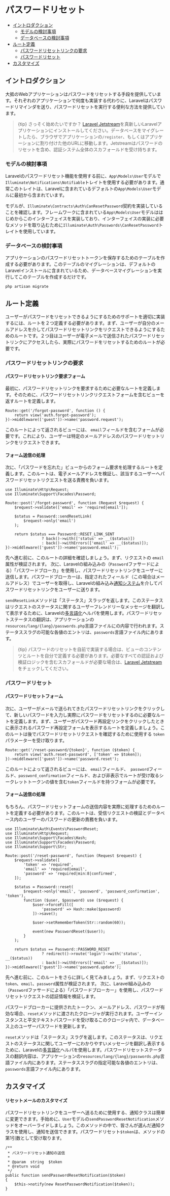 # パスワードリセット

- [イントロダクション](#introduction)
    - [モデルの検討事項](#model-preparation)
    - [データベースの検討事項](#database-preparation)
- [ルート定義](#routing)
    - [パスワードリセットリンクの要求](#requesting-the-password-reset-link)
    - [パスワードリセット](#resetting-the-password)
- [カスタマイズ](#password-customization)

<a name="introduction"></a>
## イントロダクション

大抵のWebアプリケーションはパスワードをリセットする手段を提供しています。それぞれのアプリケーションで何度も実装する代わりに、Laravelはパスワードリマインダを送り、パスワードリセットを実行する便利な方法を提供しています。

> {tip} さっそく始めたいですか？ [Laravel Jetstream](https://jetstream.laravel.com)を真新しいLaravelアプリケーションにインストールしてください。データベースをマイグレートしたら、ブラウザでアプリケーションの`/register`、もしくはアプリケーションに割り付けた他のURLに移動します。Jetstreamはパスワードのリセットを含め、認証システム全体のスカフォールドを受け持ちます。

<a name="model-preparation"></a>
### モデルの検討事項

Laravelのパスワードリセット機能を使用する前に、`App\Models\User`モデルで`Illuminate\Notifications\Notifiable`トレイトを使用する必要があります。通常このトレイトは、Laravelに含まれているデフォルトの`App\Models\User`モデルに最初から含まれています。

モデルが、`Illuminate\Contracts\Auth\CanResetPassword`契約を実装していることを確認します。フレームワークに含まれている`App\Models\User`モデルははじめからこのインターフェイスを実装しており、インターフェイスの実装に必要なメソッドを取り込むために`Illuminate\Auth\Passwords\CanResetPassword`トレイトを使用しています。

<a name="database-preparation"></a>
### データベースの検討事項

アプリケーションのパスワードリセットトークンを保存するためのテーブルを作成する必要があります。このテーブルのマイグレーションは、デフォルトのLaravelインストールに含まれているため、データベースマイグレーションを実行してこのテーブルを作成するだけです。

    php artisan migrate

<a name="routing"></a>
## ルート定義

ユーザーがパスワードをリセットできるようにするためのサポートを適切に実装するには、ルートを２つ定義する必要があります。まず、ユーザーが自分のメールアドレスを介してパスワードリセットリンクをリクエストできるようにするためのルートです。２つ目はユーザーが電子メールで送信されたパスワードリセットリンクにアクセスしたら、実際にパスワードをリセットするためのルートが必要です。

<a name="requesting-the-password-reset-link"></a>
### パスワードリセットリンクの要求

#### パスワードリセットリンク要求フォーム

最初に、パスワードリセットリンクを要求するために必要なルートを定義します。そのために、パスワードリセットリンクリクエストフォームを含むビューを返すルートを定義します。

    Route::get('/forgot-password', function () {
        return view('auth.forgot-password');
    })->middleware(['guest'])->name('password.request');

このルートによって返されるビューには、 `email`フィールドを含むフォームが必要です。これにより、ユーザーは特定のメールアドレスのパスワードリセットリンクをリクエストできます。

#### フォーム送信の処理

次に、「パスワードを忘れた」ビューからのフォーム要求を処理するルートを定義します。このルートは、電子メールアドレスを検証し、該当するユーザーへパスワードリセットリクエストを送る責務を負います。

    use Illuminate\Http\Request;
    use Illuminate\Support\Facades\Password;

    Route::post('/forgot-password', function (Request $request) {
        $request->validate(['email' => 'required|email']);

        $status = Password::sendResetLink(
            $request->only('email')
        );

        return $status === Password::RESET_LINK_SENT
                    ? back()->with(['status' => __($status)])
                    : back()->withErrors(['email' => __($status)]);
    })->middleware(['guest'])->name('password.email');

先へ進む前に、このルートの詳細を確認しましょう。まず、リクエストの `email`属性が検証されます。 次に、Laravelの組み込みの（`Password`ファサードによる）「パスワードブローカ」を使用し、パスワードリセットリンクをユーザーに送信します。パスワードブローカーは、指定されたフィールド（この場合はメールアドレス）でユーザーを取得し、Laravelの組み込み[通知システム](/docs/{{version}}/notifications)を介してパスワードリセットリンクをユーザーに送ります。

`sendResetLink`メソッドは「ステータス」スラッグを返します。このステータスはリクエストのステータスに関するユーザーフレンドリーなメッセージを翻訳して表示するために、Laravelの[多言語化](/docs/{{version}}/localization)ヘルパを使用します。パスワードリセットステータスの翻訳は、アプリケーションの `resources/lang/{lang}/passwords.php`言語ファイルにの内容で行われます。ステータススラグの可能な各値のエントリは、`passwords`言語ファイル内にあります。

> {tip} パスワードのリセットを自前で実装する場合は、ビューのコンテンツとルートを自分で定義する必要があります。必要なすべての認証および検証ロジックを含むスカフォールドが必要な場合は、[Laravel Jetstream](https://jetstream.laravel.com)をチェックしてください。

<a name="resetting-the-password"></a>
### パスワードリセット

#### パスワードリセットフォーム

次に、ユーザーがメールで送られてきたパスワードリセットリンクをクリックして、新しいパスワードを入力し実際にパスワードをリセットするのに必要なルートを定義します。まず、ユーザーがパスワード再設定リンクをクリックしたときに表示されるパスワード再設定フォームを表示するルートを定義しましょう。このルートは後でパスワードリセットリクエストを確認するために使用する `token`パラメーターを受け取ります。

    Route::get('/reset-password/{token}', function ($token) {
        return view('auth.reset-password', ['token' => $token]);
    })->middleware(['guest'])->name('password.reset');

このルートによって返されるビューには、 `email`フィールド、` password`フィールド、`password_confirmation`フィールド、および非表示でルートが受け取るシークレットトークンの値を含む`token`フィールドを持つフォームが必要です。

#### フォーム送信の処理

もちろん、パスワードリセットフォームの送信内容を実際に処理するためのルートを定義する必要があります。このルートは、受信リクエストの検証とデータベース内のユーザーのパスワードの更新の責務を負います。

    use Illuminate\Auth\Events\PasswordReset;
    use Illuminate\Http\Request;
    use Illuminate\Support\Facades\Hash;
    use Illuminate\Support\Facades\Password;
    use Illuminate\Support\Str;

    Route::post('/reset-password', function (Request $request) {
        $request->validate([
            'token' => 'required',
            'email' => 'required|email',
            'password' => 'required|min:8|confirmed',
        ]);

        $status = Password::reset(
            $request->only('email', 'password', 'password_confirmation', 'token'),
            function ($user, $password) use ($request) {
                $user->forceFill([
                    'password' => Hash::make($password)
                ])->save();

                $user->setRememberToken(Str::random(60));

                event(new PasswordReset($user));
            }
        );

        return $status == Password::PASSWORD_RESET
                    ? redirect()->route('login')->with('status', __($status))
                    : back()->withErrors(['email' => __($status)]);
    })->middleware(['guest'])->name('password.update');

先へ進む前に、このルートをさらに詳しく見てみましょう。まず、リクエストの`token`、`email`、`password`属性が検証されます。 次に、Laravel組み込みの（`Password`ファサードによる）「パスワードブローカー」を使用し、パスワードリセットリクエストの認証情報を検証します。

パスワードブローカーに提供されたトークン、メールアドレス、パスワードが有効な場合、`reset`メソッドに渡されたクロージャが実行されます。ユーザーインスタンスと平文テキストパスワードを受け取るこのクロージャ内で、データベース上のユーザーパスワードを更新します。

`reset`メソッドは「ステータス」スラグを返します。このステータスは、リクエストのステータスに関してユーザーにわかりやすいメッセージを翻訳し表示するために、Laravelの[多言語化](/docs/{{version}}/localization)ヘルパを使用します。パスワードリセットステータスの翻訳内容は、アプリケーションの`resources/lang/{lang}/passwords.php`言語ファイル内にあります。ステータススラグの指定可能な各値のエントリは、`passwords`言語ファイル内にあります。

<a name="password-customization"></a>
## カスタマイズ

#### リセットメールのカスタマイズ

パスワードリセットリンクをユーザーへ送るために使用する、通知クラスは簡単に変更できます。手始めに、`User`モデルの`sendPasswordResetNotification`メソッドをオーバーライドしましょう。このメソッドの中で、皆さんが選んだ通知クラスを使用し、通知を送信できます。パスワードリセット`$token`は、メソッドの第1引数として受け取ります。

    /**
     * パスワードリセット通知の送信
     *
     * @param  string  $token
     * @return void
     */
    public function sendPasswordResetNotification($token)
    {
        $this->notify(new ResetPasswordNotification($token));
    }
